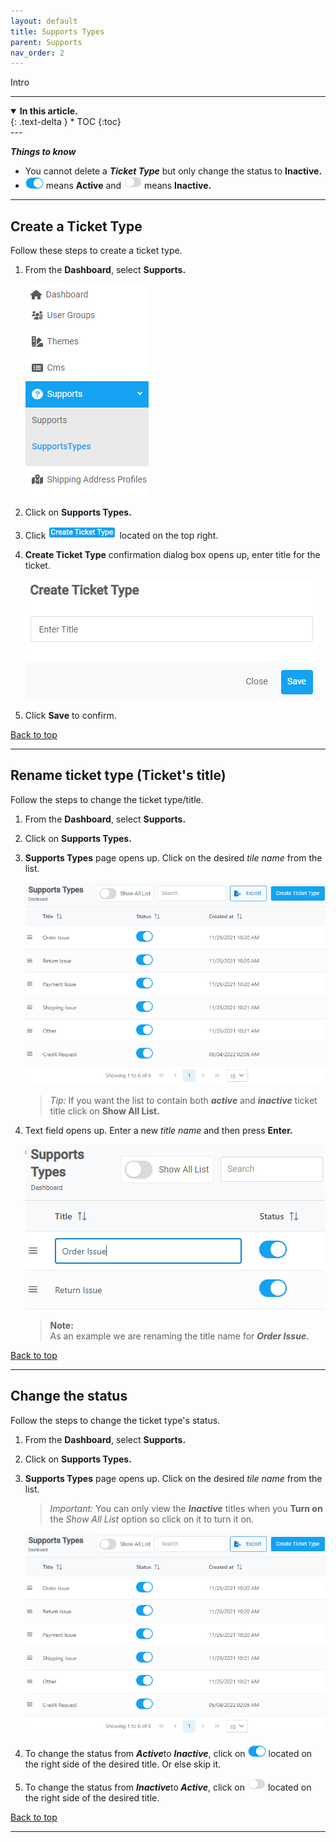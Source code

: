 ```yaml
---
layout: default
title: Supports Types
parent: Supports
nav_order: 2
---
```


Intro

---

<details open markdown="block">
  <summary>
    <b>In this article.</b>
  </summary>
  {: .text-delta }
* TOC
{:toc}
</details>
---

<b> _Things to know_ </b>

- You cannot delete a **_Ticket Type_** but only change the status to **Inactive.**
- ![active_button](../../images/buttons/on.png) means **Active** and ![inactive_button](../../images/buttons/off.png) means **Inactive.**

---

## Create a Ticket Type

Follow these steps to create a ticket type.

1. From the **Dashboard**, select **Supports.**

   ![support_type_dashboard](../../images/dsupports/st_dashboard.png)

2. Click on **Supports Types.**

3. Click ![create_ticket_type_button](../../images/buttons/createtickettype.png) located on the top right.

4. **Create Ticket Type** confirmation dialog box opens up, enter title for the ticket.

   ![create_ticket_type_confirmation](../../images/dsupports/cttype.png)

5. Click **Save** to confirm.

<a href="#top" id="back-to-top">Back to top</a>

---

## Rename ticket type (Ticket's title)

Follow the steps to change the ticket type/title.

1. From the **Dashboard**, select **Supports.**
2. Click on **Supports Types.**
3. **Supports Types** page opens up. Click on the desired _tile name_ from the list.

   ![supports_types_page](../../images/dsupports/stypes_page.png)

   > _Tip:_ If you want the list to contain both <b>_active_</b> and <b>_inactive_</b> ticket title click on **Show All List.**

4. Text field opens up. Enter a new _title name_ and then press **Enter.**

   ![edit_title](../../images/dsupports/edit_title.png)

   > **Note:** <br> As an example we are renaming the title name for <b>_Order Issue._</b>

<a href="#top" id="back-to-top">Back to top</a>

---

## Change the status

Follow the steps to change the ticket type's status.

1. From the **Dashboard**, select **Supports.**
2. Click on **Supports Types.**
3. **Supports Types** page opens up. Click on the desired _tile name_ from the list.

   > _Important:_ You can only view the <b>_Inactive_</b> titles when you **Turn on** the _Show All List_ option so click on it to turn it on.

   ![supports_types_page](../../images/dsupports/stypes_page.png)

4. To change the status from <b>_Active_</b>to <b>_Inactive_</b>, click on ![active_button](../../images/buttons/on.png) located on the right side of the desired title. Or else skip it.
5. To change the status from <b>_Inactive_</b>to<b> _Active_</b>, click on ![inactive_button](../../images/buttons/off.png) located on the right side of the desired title.

<a href="#top" id="back-to-top">Back to top</a>

---

